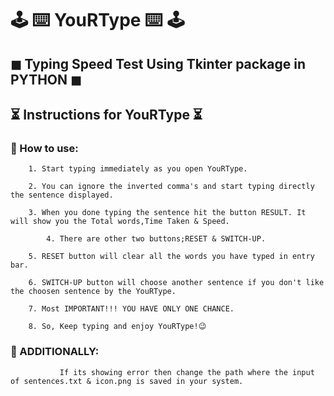   #                                       🕹  ⌨️  **YouRType**  ⌨️  🕹
## ◼︎ Typing Speed Test Using Tkinter package in PYTHON ◼︎

 ##   ⏳ Instructions for YouRType ⏳

 ###  📌 How to use:
 
		1. Start typing immediately as you open YouRType.
	
		2. You can ignore the inverted comma's and start typing directly the sentence displayed.
	
		3. When you done typing the sentence hit the button RESULT. It will show you the Total words,Time Taken & Speed.                     
	
	        4. There are other two buttons;RESET & SWITCH-UP. 
	
		5. RESET button will clear all the words you have typed in entry bar.
	
		6. SWITCH-UP button will choose another sentence if you don't like the choosen sentence by the YouRType.
	
		7. Most IMPORTANT!!! YOU HAVE ONLY ONE CHANCE.
	
		8. So, Keep typing and enjoy YouRType!😉		

###  📌  ADDITIONALLY:
               If its showing error then change the path where the input of sentences.txt & icon.png is saved in your system.   
